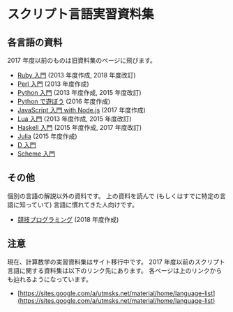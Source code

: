 # スクリプト言語実習資料集

## 各言語の資料

2017 年度以前のものは旧資料集のページに飛びます。

* [Ruby 入門](ruby/top.md) (2013 年度作成, 2018 年度改訂)
* [Perl 入門](https://sites.google.com/a/utmsks.net/material/home/perl2013) (2013 年度作成)
* [Python 入門](python/intro2013.md) (2013 年度作成, 2015 年度改訂)
* [Python で遊ぼう](python/asobou.md) (2016 年度作成)
* [JavaScript 入門 with Node.js](https://minoki.github.io/ks-material/ecmascript/) (2017 年度作成)
* [Lua 入門](lua/README.md) (2013 年度作成, 2015 年度改訂)
* [Haskell 入門](https://minoki.github.io/ks-material/haskell/) (2015 年度作成, 2017 年度改訂)
* [Julia](julia/README.md) (2015 年度作成)
* [D 入門](https://sites.google.com/a/utmsks.net/material/home/dlang)
* [Scheme 入門](scheme/intro.md)

## その他

個別の言語の解説以外の資料です。
上の資料を読んで (もしくはすでに特定の言語に知っていて) 言語に慣れてきた人向けです。

* [競技プログラミング](other/competitive.md) (2018 年度作成)

## 注意

現在、計算数学の実習資料集はサイト移行中です。
2017 年度以前のスクリプト言語に関する資料集は以下のリンク先にあります。
各ページは上のリンクからも辿れるようになっています。

* [https://sites.google.com/a/utmsks.net/material/home/language-list](https://sites.google.com/a/utmsks.net/material/home/language-list)
